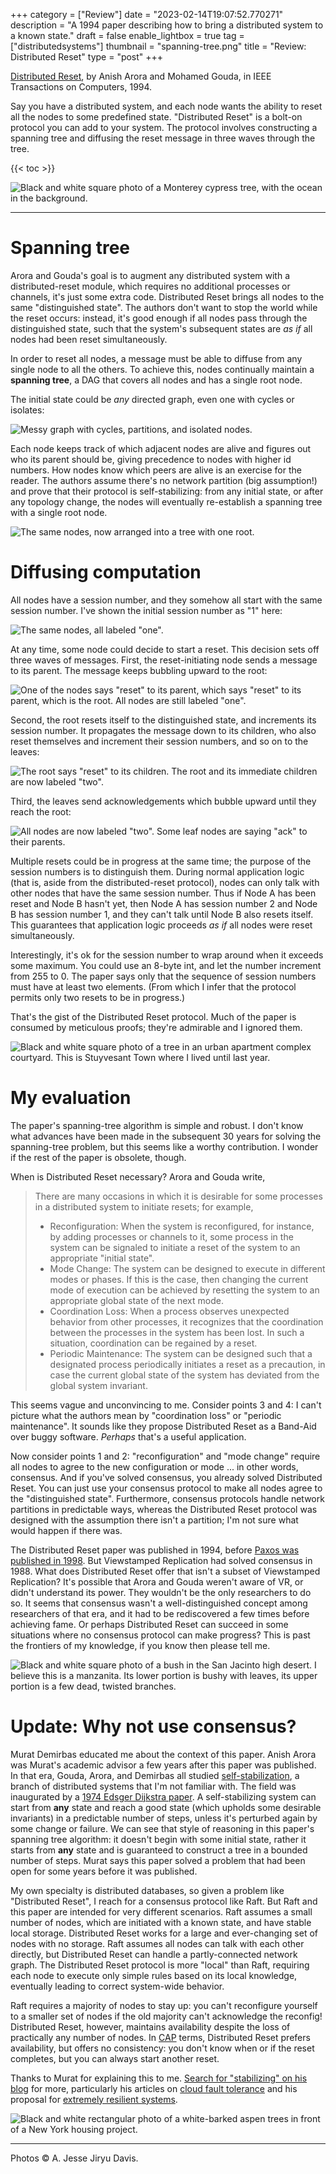 +++
category = ["Review"]
date = "2023-02-14T19:07:52.770271"
description = "A 1994 paper describing how to bring a distributed system to a known state."
draft = false
enable_lightbox = true
tag = ["distributedsystems"]
thumbnail = "spanning-tree.png"
title = "Review: Distributed Reset"
type = "post"
+++

[Distributed Reset](http://ieeexplore.ieee.org/document/312126/), by Anish Arora and Mohamed Gouda, in IEEE Transactions on Computers, 1994.

Say you have a distributed system, and each node wants the ability to reset all the nodes to some predefined state. "Distributed Reset" is a bolt-on protocol you can add to your system. The protocol involves constructing a spanning tree and diffusing the reset message in three waves through the tree.

{{< toc >}}

![Black and white square photo of a Monterey cypress tree, with the ocean in the background.](7863159758_e0d81cc6b1_o.jpg)

***

# Spanning tree

Arora and Gouda's goal is to augment any distributed system with a distributed-reset module, which requires no additional processes or channels, it's just some extra code. Distributed Reset brings all nodes to the same "distinguished state". The authors don't want to stop the world while the reset occurs: instead, it's good enough if all nodes pass through the distinguished state, such that the system's subsequent states are *as if* all nodes had been reset simultaneously.

In order to reset all nodes, a message must be able to diffuse from any single node to all the others. To achieve this, nodes continually maintain a **spanning tree**, a DAG that covers all nodes and has a single root node.

The initial state could be *any* directed graph, even one with cycles or isolates:

![Messy graph with cycles, partitions, and isolated nodes.](initial-tree.png)

Each node keeps track of which adjacent nodes are alive and figures out who its parent should be, giving precedence to nodes with higher id numbers. How nodes know which peers are alive is an exercise for the reader. The authors assume there's no network partition (big assumption!) and prove that their protocol is self-stabilizing: from any initial state, or after any topology change, the nodes will eventually re-establish a spanning tree with a single root node.

![The same nodes, now arranged into a tree with one root.](spanning-tree.png)

# Diffusing computation

All nodes have a session number, and they somehow all start with the same session number. I've shown the initial session number as "1" here:

![The same nodes, all labeled "one".](session-numbers.png)

At any time, some node could decide to start a reset. This decision sets off three waves of messages. First, the reset-initiating node sends a message to its parent. The message keeps bubbling upward to the root:

![One of the nodes says "reset" to its parent, which says "reset" to its parent, which is the root. All nodes are still labeled "one".](wave-1.png)

Second, the root resets itself to the distinguished state, and increments its session number. It propagates the message down to its children, who also reset themselves and increment their session numbers, and so on to the leaves:

![The root says "reset" to its children. The root and its immediate children are now labeled "two".](wave-2.png)

Third, the leaves send acknowledgements which bubble upward until they reach the root:

![All nodes are now labeled "two". Some leaf nodes are saying "ack" to their parents.](wave-3.png)

Multiple resets could be in progress at the same time; the purpose of the session numbers is to distinguish them. During normal application logic (that is, aside from the distributed-reset protocol), nodes can only talk with other nodes that have the same session number. Thus if Node A has been reset and Node B hasn't yet, then Node A has session number 2 and Node B has session number 1, and they can't talk until Node B also resets itself. This guarantees that application logic proceeds *as if* all nodes were reset simultaneously.

Interestingly, it's ok for the session number to wrap around when it exceeds some maximum. You could use an 8-byte int, and let the number increment from 255 to 0. The paper says only that the sequence of session numbers must have at least two elements. (From which I infer that the protocol permits only two resets to be in progress.)

That's the gist of the Distributed Reset protocol. Much of the paper is consumed by meticulous proofs; they're admirable and I ignored them.

![Black and white square photo of a tree in an urban apartment complex courtyard. This is Stuyvesant Town where I lived until last year.](9061068839_d721f822ef_6k.jpg)

# My evaluation

The paper's spanning-tree algorithm is simple and robust. I don't know what advances have been made in the subsequent 30 years for solving the spanning-tree problem, but this seems like a worthy contribution. I wonder if the rest of the paper is obsolete, though.

When is Distributed Reset necessary? Arora and Gouda write,

> There are many occasions in which it is desirable for some processes in a distributed system to initiate resets; for example,
> * Reconfiguration: When the system is reconfigured, for instance, by adding processes or channels to it, some process in the system can be signaled to initiate a reset of the system to an appropriate "initial state".
> * Mode Change: The system can be designed to execute in different modes or phases. If this is the case, then changing the current mode of execution can be achieved by resetting the system to an appropriate global state of the next mode.
> * Coordination Loss: When a process observes unexpected behavior from other processes, it recognizes that the coordination between the processes in the system has been lost. In such a situation, coordination can be regained by a reset.
> * Periodic Maintenance: The system can be designed such that a designated process periodically initiates a reset as a precaution, in case the current global state of the system has deviated from the global system invariant.

This seems vague and unconvincing to me. Consider points 3 and 4: I can't picture what the authors mean by "coordination loss" or "periodic maintenance". It sounds like they propose Distributed Reset as a Band-Aid over buggy software. _Perhaps_ that's a useful application.

Now consider points 1 and 2: "reconfiguration" and "mode change" require all nodes to agree to the new configuration or mode ... in other words, consensus. And if you've solved consensus, you already solved Distributed Reset. You can just use your consensus protocol to make all nodes agree to the "distinguished state". Furthermore, consensus protocols handle network partitions in predictable ways, whereas the Distributed Reset protocol was designed with the assumption there isn't a partition; I'm not sure what would happen if there was.

The Distributed Reset paper was published in 1994, before [Paxos was published in 1998](http://lamport.azurewebsites.net/pubs/pubs.html?from=https://research.microsoft.com/en-us/um/people/lamport/pubs/pubs.html&type=path#lamport-paxos). But Viewstamped Replication had solved consensus in 1988. What does Distributed Reset offer that isn't a subset of Viewstamped Replication? It's possible that Arora and Gouda weren't aware of VR, or didn't understand its power. They wouldn't be the only researchers to do so. It seems that consensus wasn't a well-distinguished concept among researchers of that era, and it had to be rediscovered a few times before achieving fame. Or perhaps Distributed Reset can succeed in some situations where no consensus protocol can make progress? This is past the frontiers of my knowledge, if you know then please tell me. 

![Black and white square photo of a bush in the San Jacinto high desert. I believe this is a manzanita. Its lower portion is bushy with leaves, its upper portion is a few dead, twisted branches.](44126679582_6881a6f396_o.jpg)

# Update: Why not use consensus?

Murat Demirbas educated me about the context of this paper. Anish Arora was Murat's academic advisor a few years after this paper was published. In that era, Gouda, Arora, and Demirbas all studied [self-stabilization](https://en.wikipedia.org/wiki/Self-stabilization), a branch of distributed systems that I'm not familiar with. The field was inaugurated by a [1974 Edsger Dijkstra paper](https://www.cs.utexas.edu/~EWD/ewd04xx/EWD426.PDF). A self-stabilizing system can start from **any** state and reach a good state (which upholds some desirable invariants) in a predictable number of steps, unless it's perturbed again by some change or failure. We can see that style of reasoning in this paper's spanning tree algorithm: it doesn't begin with some initial state, rather it starts from **any** state and is guaranteed to construct a tree in a bounded number of steps. Murat says this paper solved a problem that had been open for some years before it was published.

My own specialty is distributed databases, so given a problem like "Distributed Reset", I reach for a consensus protocol like Raft. But Raft and this paper are intended for very different scenarios. Raft assumes a small number of nodes, which are initiated with a known state, and have stable local storage. Distributed Reset works for a large and ever-changing set of nodes with no storage. Raft assumes all nodes can talk with each other directly, but Distributed Reset can handle a partly-connected network graph. The Distributed Reset protocol is more "local" than Raft, requiring each node to execute only simple rules based on its local knowledge, eventually leading to correct system-wide behavior.

Raft requires a majority of nodes to stay up: you can't reconfigure yourself to a smaller set of nodes if the old majority can't acknowledge the reconfig! Distributed Reset, however, maintains availability despite the loss of practically any number of nodes. In [CAP](https://en.wikipedia.org/wiki/CAP_theorem) terms, Distributed Reset prefers availability, but offers no consistency: you don't know when or if the reset completes, but you can always start another reset.  

Thanks to Murat for explaining this to me. [Search for "stabilizing" on his blog](https://muratbuffalo.blogspot.com/search?q=stabilizing) for more, particularly his articles on [cloud fault tolerance](https://muratbuffalo.blogspot.com/2017/08/cloud-fault-tolerance.html) and his proposal for [extremely resilient systems](https://muratbuffalo.blogspot.com/2015/08/new-directions-for-distributed-systems.html).

![Black and white rectangular photo of a white-barked aspen trees in front of a New York housing project.](3430058280_14beba2c12_o.jpg)

***

Photos &copy; A. Jesse Jiryu Davis.
